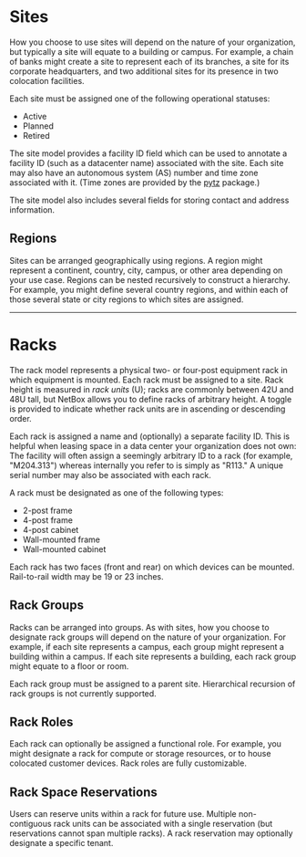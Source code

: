 # Sites

How you choose to use sites will depend on the nature of your organization, but typically a site will equate to a building or campus. For example, a chain of banks might create a site to represent each of its branches, a site for its corporate headquarters, and two additional sites for its presence in two colocation facilities.

Each site must be assigned one of the following operational statuses:

* Active
* Planned
* Retired

The site model provides a facility ID field which can be used to annotate a facility ID (such as a datacenter name) associated with the site. Each site may also have an autonomous system (AS) number and time zone associated with it. (Time zones are provided by the [pytz](https://pypi.org/project/pytz/) package.)

The site model also includes several fields for storing contact and address information.

## Regions

Sites can be arranged geographically using regions. A region might represent a continent, country, city, campus, or other area depending on your use case. Regions can be nested recursively to construct a hierarchy. For example, you might define several country regions, and within each of those several state or city regions to which sites are assigned.

---

# Racks

The rack model represents a physical two- or four-post equipment rack in which equipment is mounted. Each rack must be assigned to a site. Rack height is measured in *rack units* (U); racks are commonly between 42U and 48U tall, but NetBox allows you to define racks of arbitrary height. A toggle is provided to indicate whether rack units are in ascending or descending order.

Each rack is assigned a name and (optionally) a separate facility ID. This is helpful when leasing space in a data center your organization does not own: The facility will often assign a seemingly arbitrary ID to a rack (for example, "M204.313") whereas internally you refer to is simply as "R113." A unique serial number may also be associated with each rack.

A rack must be designated as one of the following types:

* 2-post frame
* 4-post frame
* 4-post cabinet
* Wall-mounted frame
* Wall-mounted cabinet

Each rack has two faces (front and rear) on which devices can be mounted. Rail-to-rail width may be 19 or 23 inches.

## Rack Groups

Racks can be arranged into groups. As with sites, how you choose to designate rack groups will depend on the nature of your organization. For example, if each site represents a campus, each group might represent a building within a campus. If each site represents a building, each rack group might equate to a floor or room.

Each rack group must be assigned to a parent site. Hierarchical recursion of rack groups is not currently supported.

## Rack Roles

Each rack can optionally be assigned a functional role. For example, you might designate a rack for compute or storage resources, or to house colocated customer devices. Rack roles are fully customizable.

## Rack Space Reservations

Users can reserve units within a rack for future use. Multiple non-contiguous rack units can be associated with a single reservation (but reservations cannot span multiple racks). A rack reservation may optionally designate a specific tenant.
